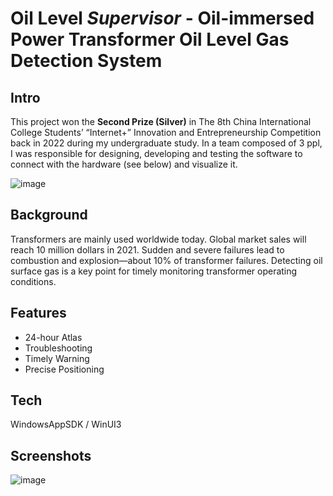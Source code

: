 # Oil Level _Supervisor_ - Oil-immersed Power Transformer Oil Level Gas Detection System

## Intro
This project won the **Second Prize (Silver)** in The 8th China International College Students’ “Internet+” Innovation and Entrepreneurship Competition back in 2022 during my undergraduate study. In a team composed of 3 ppl, I was responsible for designing, developing  and testing the software to connect with the hardware (see below) and visualize it.

![image](https://github.com/user-attachments/assets/13bb667f-f640-4d5f-ba74-8ba297ca9d7b)

## Background
Transformers are mainly used worldwide today. Global market sales will reach 10 million dollars in 2021. Sudden and severe failures lead to combustion and explosion—about 10% of transformer failures. Detecting oil surface gas is a key point for timely monitoring transformer operating conditions.

## Features
- 24-hour Atlas
- Troubleshooting
- Timely Warning
- Precise Positioning

## Tech
WindowsAppSDK / WinUI3

## Screenshots
![image](https://github.com/user-attachments/assets/9eea5a02-d5fc-4070-9484-e4f830c7952d)
